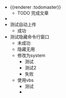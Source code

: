 - {{renderer :todomaster}}
	- TODO 完成文章
-
- 测试自动上传
	- 成功
- 测试隐藏命令行窗口
	- 未成功
	- 隐藏无用
	- 修改为system
		- 测试
		- 测试2
		- 失败
	- 使用vbs
		- 测试
		-